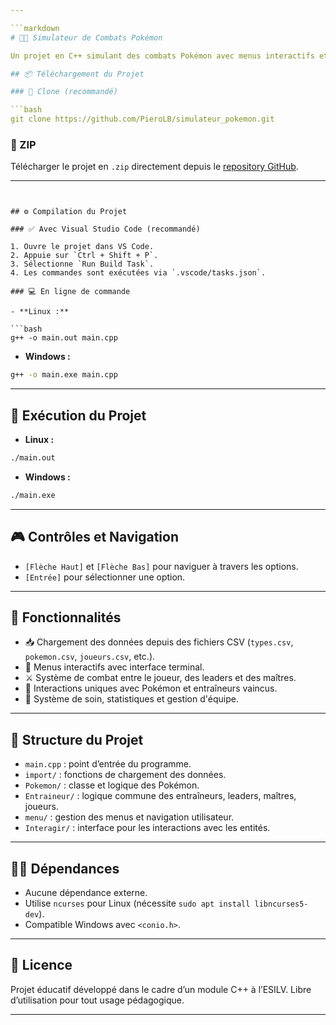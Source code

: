 ```yaml
---

```markdown
# 🐱‍👤 Simulateur de Combats Pokémon

Un projet en C++ simulant des combats Pokémon avec menus interactifs et système d'importation depuis des fichiers CSV.

## 📦 Téléchargement du Projet

### 🔁 Clone (recommandé)

```bash
git clone https://github.com/PieroLB/simulateur_pokemon.git
```

### 📁 ZIP

Télécharger le projet en `.zip` directement depuis le [repository GitHub](https://github.com/PieroLB/simulateur_pokemon).

---
```


## ⚙️ Compilation du Projet

### ✅ Avec Visual Studio Code (recommandé)

1. Ouvre le projet dans VS Code.
2. Appuie sur `Ctrl + Shift + P`.
3. Sélectionne `Run Build Task`.
4. Les commandes sont exécutées via `.vscode/tasks.json`.

### 💻 En ligne de commande

- **Linux :**

```bash
g++ -o main.out main.cpp
```

- **Windows :**

```bash
g++ -o main.exe main.cpp
```

---

## 🚀 Exécution du Projet

- **Linux :**

```bash
./main.out
```

- **Windows :**

```bash
./main.exe
```

---

## 🎮 Contrôles et Navigation

- `[Flèche Haut]` et `[Flèche Bas]` pour naviguer à travers les options.
- `[Entrée]` pour sélectionner une option.

---

## 🧠 Fonctionnalités

- 📥 Chargement des données depuis des fichiers CSV (`types.csv`, `pokemon.csv`, `joueurs.csv`, etc.).
- 🧾 Menus interactifs avec interface terminal.
- ⚔️ Système de combat entre le joueur, des leaders et des maîtres.
- 🧬 Interactions uniques avec Pokémon et entraîneurs vaincus.
- 💊 Système de soin, statistiques et gestion d'équipe.

---

## 📁 Structure du Projet

- `main.cpp` : point d’entrée du programme.
- `import/` : fonctions de chargement des données.
- `Pokemon/` : classe et logique des Pokémon.
- `Entraineur/` : logique commune des entraîneurs, leaders, maîtres, joueurs.
- `menu/` : gestion des menus et navigation utilisateur.
- `Interagir/` : interface pour les interactions avec les entités.

---

## 👨‍💻 Dépendances

- Aucune dépendance externe.
- Utilise `ncurses` pour Linux (nécessite `sudo apt install libncurses5-dev`).
- Compatible Windows avec `<conio.h>`.

---

## 📜 Licence

Projet éducatif développé dans le cadre d’un module C++ à l’ESILV. Libre d’utilisation pour tout usage pédagogique.

---
```

